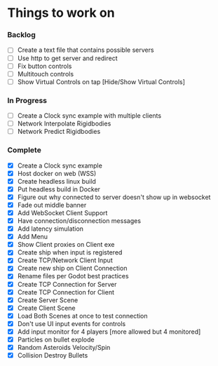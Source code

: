 # Things to work on

### Backlog
- [ ] Create a text file that contains possible servers
- [ ] Use http to get server and redirect
- [ ] Fix button controls
- [ ] Multitouch controls
- [ ] Show Virtual Controls on tap [Hide/Show Virtual Controls]

### In Progress
- [ ] Create a Clock sync example with multiple clients
- [ ] Network Interpolate Rigidbodies
- [ ] Network Predict Rigidbodies

### Complete
- [X] Create a Clock sync example
- [X] Host docker on web (WSS)
- [X] Create headless linux build
- [X] Put headless build in Docker
- [X] Figure out why connected to server doesn't show up in websocket
- [X] Fade out middle banner
- [X] Add WebSocket Client Support
- [X] Have connection/disconnection messages
- [X] Add latency simulation
- [X] Add Menu
- [X] Show Client proxies on Client exe
- [X] Create ship when input is registered
- [X] Create TCP/Network Client Input
- [X] Create new ship on Client Connection
- [X] Rename files per Godot best practices
- [x] Create TCP Connection for Server
- [x] Create TCP Connection for Client
- [X] Create Server Scene
- [X] Create Client Scene
- [X] Load Both Scenes at once to test connection
- [x] Don't use UI input events for controls
- [x] Add input monitor for 4 players [more allowed but 4 monitored]
- [x] Particles on bullet explode
- [x] Random Asteroids Velocity/Spin
- [x] Collision Destroy Bullets
